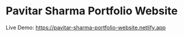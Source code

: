 # Pavitar Sharma Portfolio Website

Live Demo:    https://pavitar-sharma-portfolio-website.netlify.app
